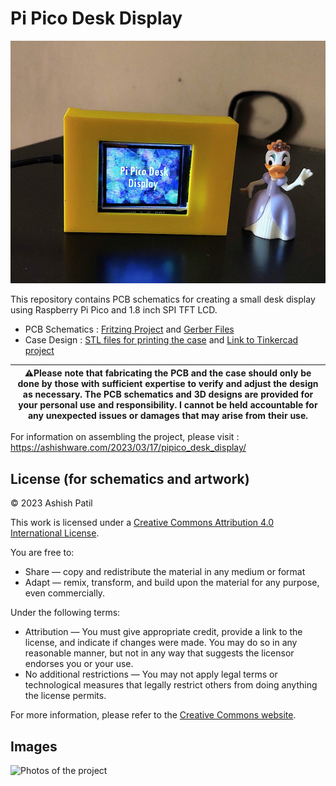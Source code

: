 # Pi Pico Desk Display
![Final Product (Front side)](images/final_product_with_case.png)

This repository contains PCB schematics for creating a small desk display using Raspberry Pi Pico and  1.8 inch  SPI TFT LCD. 

* PCB Schematics : [Fritzing Project](pi_pico_tft_display_pcb.fzz ) and  [Gerber Files](gerber_files/)
* Case Design : [STL files for printing the case](desk_display_case.stl) and [Link to Tinkercad project](https://www.tinkercad.com/things/2sQCRFoyv3b)




|⚠️Please note that fabricating the PCB and the case should only be done by those with sufficient expertise to verify and adjust the design as necessary. The PCB schematics and 3D designs are provided for your personal use and responsibility. I cannot be held accountable for any unexpected issues or damages that may arise from their use.|
|--------------------------------------------------|

For information on assembling the project, please visit : https://ashishware.com/2023/03/17/pipico_desk_display/
## License (for schematics and artwork)

© 2023 Ashish Patil

This work is licensed under a [Creative Commons Attribution 4.0 International License](https://creativecommons.org/licenses/by/4.0/).

You are free to:

- Share — copy and redistribute the material in any medium or format
- Adapt — remix, transform, and build upon the material
  for any purpose, even commercially.

Under the following terms:

- Attribution — You must give appropriate credit, provide a link to the license, and indicate if changes were made. You may do so in any reasonable manner, but not in any way that suggests the licensor endorses you or your use.
- No additional restrictions — You may not apply legal terms or technological measures that legally restrict others from doing anything the license permits.

For more information, please refer to the [Creative Commons website](https://creativecommons.org/licenses/by/4.0/legalcode).

## Images

![Photos of the project](images/desk_display_collage.png)
